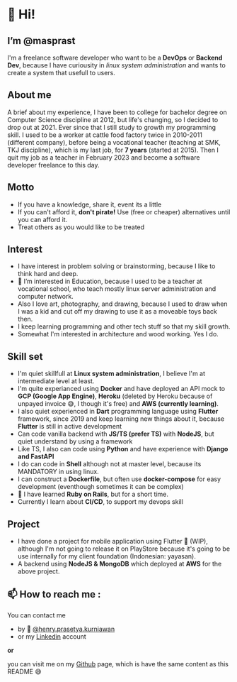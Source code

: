 # 👋 Hi!
## I’m @masprast
I'm a freelance software developer who want to be a **DevOps** or **Backend Dev**, because I have curiousity in _linux system administration_ and wants to create a system that usefull to users.

## About me
A brief about my experience, I have been to college for bachelor degree on Computer Science discipline at 2012, but life's changing, so I decided to drop out at 2021. Ever since that I still study to growth my programming skill. I used to be a worker at cattle food factory twice in 2010-2011 (different company), before being a vocational teacher (teaching at SMK, TKJ discipline), which is my last job, for **7 years** (started at 2015). Then I quit my job as a teacher in February 2023 and become a software developer freelance to this day.

## Motto
- If you have a knowledge, share it, event its a little
- If you can't afford it, **don't pirate!** Use (free or cheaper) alternatives until you can afford it.
- Treat others as you would like to be treated

## Interest
- I have interest in problem solving or brainstorming, because I like to think hard and deep.
- 👀 I’m interested in Education, because I used to be a teacher at vocational school, who teach mostly linux server administration and computer network.
- Also I love art, photography, and drawing, because I used to draw when I was a kid and cut off my drawing to use it as a moveable toys back then.
- I keep learning programming and other tech stuff so that my skill growth.
- Somewhat I'm interested in architecture and wood working. Yes I do.

## Skill set
- I'm quiet skillfull at **Linux system administration**, I believe I'm at intermediate level at least.
- I'm quite experianced using **Docker** and have deployed an API mock to **GCP (Google App Engine)**, **Heroku** (deleted by Heroku because of unpayed invoice 😅, I though it's free) and **AWS (currently learning)**.
- I also quiet experienced in **Dart** programming language using **Flutter** framework, since 2019 and keep learning new things about it, because **Flutter** is still in active development
- Can code vanilla backend with **JS/TS (prefer TS)** with **NodeJS**, but quiet understand by using a framework
- Like TS, I also can code using **Python** and have experience with **Django and FastAPI**
- I do can code in **Shell** although not at master level, because its MANDATORY in using linux.
- I can construct a **Dockerfile**, but often use **docker-compose** for easy development (eventhough sometimes it can be complex)
- 🌱 I have learned **Ruby on Rails**, but for a short time.
- Currently I learn about **CI/CD**, to support my devops skill

## Project
- I have done a project for mobile application using Flutter 📱 (WIP), although I'm not going to release it on PlayStore because it's going to be use internally for my client foundation (Indonesian: yayasan).
- A backend using **NodeJS & MongoDB** which deployed at **AWS** for the above project.

## 📫 How to reach me :
You can contact me
- by 📧 [@henry.prasetya.kurniawan](mailto:henry.prasetya.kurniawan@gmail.com)
- or my [Linkedin](https://www.linkedin.com/in/masprast) account

**or**

you can visit me on my [Github](https://github.com/masprast) page, which is have the same content as this README 😅
